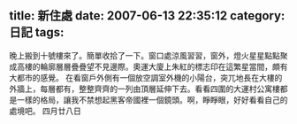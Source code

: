 title: 新住處
date: 2007-06-13 22:35:12
category: 日記
tags:
---

晚上搬到十號樓來了。簡單收拾了一下。窗口處涼風習習，窗外，燈火星星點點聚成高樓的輪廓層層疊疊望不見邊際。奧運大廈上朱紅的標志印在這繁星當間，頗有大都市的感覺。
在看窗戶外側有一個放空調室外機的小陽台，突兀地長在大樓的外牆上，每層都有，整整齊齊的一列由頂層延伸下去。看看四圍的大運村公寓樓都是一樣的格局，讓我不禁想起黑客帝國裡一個鏡頭。啊，睜睜眼，好好看看自己的處境吧。
四月廿八日
